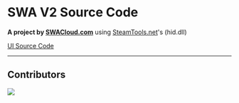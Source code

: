 # SWA V2 Source Code
**A project by [SWACloud.com](https://swacloud.com)** using [SteamTools.net](https://www.steamtools.net/)'s (hid.dll)

[UI Source Code](https://github.com/MONZikWasTaken/SWAV2-UI)

---

## Contributors

<a href="https://github.com/MONZikWasTaken/SWAV2/graphs/contributors">
  <img src="https://contrib.rocks/image?repo=MONZikWasTaken/SWAV2" />
</a>
